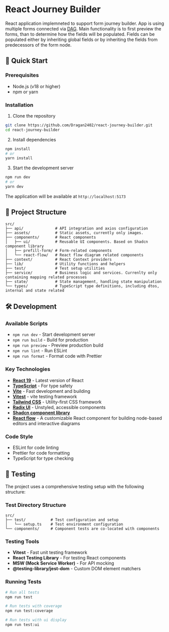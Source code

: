 # React Journey Builder

React application implemneted to support form journey builder.
App is using multiple forms connected via [DAG](https://en.wikipedia.org/wiki/Directed_acyclic_graph). Main functionality is to first preview the forms, than to determine how the fields will be populated.
Fields can be populated either by inheriting global fields or by inheriting the fields from predecessors of the form node.

## 🚀 Quick Start

### Prerequisites

- Node.js (v18 or higher)
- npm or yarn

### Installation

1. Clone the repository

```bash
git clone https://github.com/Dragan2402/react-journey-builder.git
cd react-journey-builder
```

2. Install dependencies

```bash
npm install
# or
yarn install
```

3. Start the development server

```bash
npm run dev
# or
yarn dev
```

The application will be available at `http://localhost:5173`

## 📁 Project Structure

```
src/
├── api/              # API integration and axios configuration
├── assets/           # Static assets, currently only images.
├── components/       # React components
│   ├── ui/           # Reusable UI components. Based on Shadcn component library
│   ├── prefill-form/ # Form-related components
│   └── react-flow/   # React flow diagram related components
├── context/          # React Context providers
├── lib/              # Utility functions and helpers
├── test/             # Test setup utilities
├── service/          # Business logic and services. Currenlty only containing mapping related processes
├── state/            # State management, handling state manipulation
└── types/            # TypeScript type definitions, including dtos, internal and state related
```

## 🛠️ Development

### Available Scripts

- `npm run dev` - Start development server
- `npm run build` - Build for production
- `npm run preview` - Preview production build
- `npm run lint` - Run ESLint
- `npm run format` - Format code with Prettier

### Key Technologies

- **[React 19](https://react.dev/)** - Latest version of React
- **[TypeScript](https://www.typescriptlang.org/)** - For type safety
- **[Vite](https://vite.dev/)** - Fast development and building
- **[Vitest](https://vitest.dev/)** - vite testing framework
- **[Tailwind CSS](https://tailwindcss.com/)** - Utility-first CSS framework
- **[Radix UI](https://www.radix-ui.com/)** - Unstyled, accessible components
- **[Shadcn component library](https://ui.shadcn.com/)**
- **[React flow](https://reactflow.dev/)** - A customizable React component for building node-based editors and interactive diagrams

### Code Style

- ESLint for code linting
- Prettier for code formatting
- TypeScript for type checking

## 🧪 Testing

The project uses a comprehensive testing setup with the following structure:

### Test Directory Structure

```
src/
├── test/           # Test configuration and setup
│   └── setup.ts    # Test environment configuration
└── components/     # Component tests are co-located with components
```

### Testing Tools

- **Vitest** - Fast unit testing framework
- **React Testing Library** - For testing React components
- **MSW (Mock Service Worker)** - For API mocking
- **@testing-library/jest-dom** - Custom DOM element matchers

### Running Tests

```bash
# Run all tests
npm run test

# Run tests with coverage
npm run test:coverage

# Run tests with ui display
npm run test:ui
```

